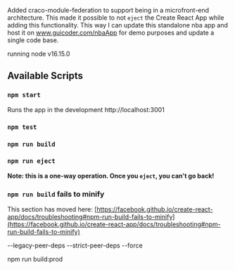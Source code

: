 

Added craco-module-federation to support being in a microfront-end architecture. 
This made it possible to not `eject` the Create React App while adding this functionality. 
This way I can update this standalone nba app and host it on www.guicoder.com/nbaApp for demo purposes and update a single code base.

running node v16.15.0 

## Available Scripts

### `npm start`

Runs the app in the development http://localhost:3001

### `npm test`

### `npm run build`

### `npm run eject`

**Note: this is a one-way operation. Once you `eject`, you can't go back!**

### `npm run build` fails to minify

This section has moved here: [https://facebook.github.io/create-react-app/docs/troubleshooting#npm-run-build-fails-to-minify](https://facebook.github.io/create-react-app/docs/troubleshooting#npm-run-build-fails-to-minify)

--legacy-peer-deps
--strict-peer-deps
--force

npm run build:prod